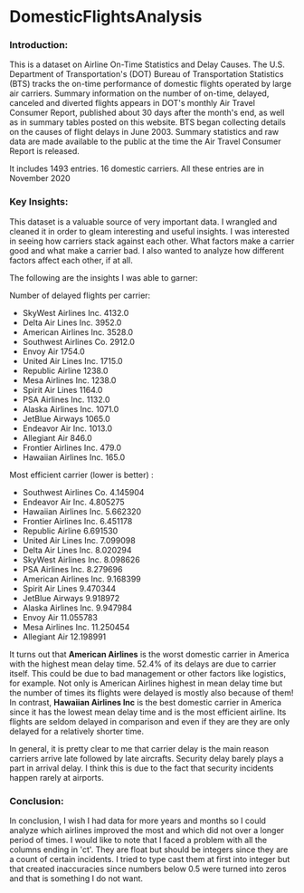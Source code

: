 # DomesticFlightsAnalysis


### Introduction:
This is a dataset on Airline On-Time Statistics and Delay Causes.
The U.S. Department of Transportation's (DOT) Bureau of Transportation Statistics (BTS) tracks the on-time performance of domestic flights operated by large air carriers. Summary information on the number of on-time, delayed, canceled and diverted flights appears in DOT's monthly Air Travel Consumer Report, published about 30 days after the month's end, as well as in summary tables posted on this website. BTS began collecting details on the causes of flight delays in June 2003. Summary statistics and raw data are made available to the public at the time the Air Travel Consumer Report is released.

It includes 1493 entries. 16 domestic carriers. All these entries are in November 2020

### Key Insights:
This dataset is a valuable source of very important data. I wrangled and cleaned it in order to gleam interesting and useful insights. I was interested in seeing how carriers stack against each other. What factors make a carrier good and what make a carrier bad. I also wanted to analyze how different factors affect each other, if at all.

The following are the insights I was able to garner:

Number of delayed flights per carrier:
- SkyWest Airlines Inc.     4132.0
- Delta Air Lines Inc.      3952.0
- American Airlines Inc.    3528.0
- Southwest Airlines Co.    2912.0
- Envoy Air                 1754.0
- United Air Lines Inc.     1715.0
- Republic Airline          1238.0
- Mesa Airlines Inc.        1238.0
- Spirit Air Lines          1164.0
- PSA Airlines Inc.         1132.0
- Alaska Airlines Inc.      1071.0
- JetBlue Airways           1065.0
- Endeavor Air Inc.         1013.0
- Allegiant Air              846.0
- Frontier Airlines Inc.     479.0
- Hawaiian Airlines Inc.     165.0

Most efficient carrier (lower is better) :
- Southwest Airlines Co.     4.145904
- Endeavor Air Inc.          4.805275
- Hawaiian Airlines Inc.     5.662320
- Frontier Airlines Inc.     6.451178
- Republic Airline           6.691530
- United Air Lines Inc.      7.099098
- Delta Air Lines Inc.       8.020294
- SkyWest Airlines Inc.      8.098626
- PSA Airlines Inc.          8.279696
- American Airlines Inc.     9.168399
- Spirit Air Lines           9.470344
- JetBlue Airways            9.918972
- Alaska Airlines Inc.       9.947984
- Envoy Air                 11.055783
- Mesa Airlines Inc.        11.250454
- Allegiant Air             12.198991

It turns out that **American Airlines** is the worst domestic carrier in America with the highest mean delay time. 52.4% of its delays are due to carrier itself. This could be due to bad management or other factors like logistics, for example.
Not only is American Airlines highest in mean delay time but the number of times its flights were delayed is mostly also because of them! 
In contrast, **Hawaiian Airlines Inc** is the best domestic carrier in America since it has the lowest mean delay time and is the most efficient airline. Its flights are seldom delayed in comparison and even if they are they are only delayed for a relatively shorter time.

In general, it is pretty clear to me that carrier delay is the main reason carriers arrive late followed by late aircrafts. Security delay barely plays a part in arrival delay. I think this is due to the fact that security incidents happen rarely at airports.

### Conclusion:
In conclusion, I wish I had data for more years and months so I could analyze which airlines improved the most and which did not over a longer period of times. I would like to note that I faced a problem with all the columns ending in 'ct'. They are float but should be integers since they are a count of certain incidents. I tried to type cast them at first into integer but that created inaccuracies since numbers below 0.5 were turned into zeros and that is something I do not want.
